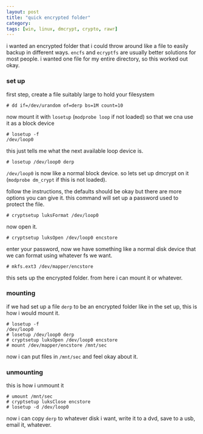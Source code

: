 ```yaml
---
layout: post
title: "quick encrypted folder"
category: 
tags: [win, linux, dmcrypt, crypto, rawr]
---
```


i wanted an encrypted folder that i could throw around like a file to
easily backup in different ways. `encfs` and `ecryptfs` are usually
better solutions for most people. i wanted one file for my entire
directory, so this worked out okay.

### set up

first step, create a file suitably large to hold your filesystem

    # dd if=/dev/urandom of=derp bs=1M count=10

now mount it with `losetup` (`modprobe loop` if not loaded) so that we
cna use it as a block device

    # losetup -f
    /dev/loop0

this just tells me what the next available loop device is.

    # losetup /dev/loop0 derp 

`/dev/loop0` is now like a normal block device. so lets set up
dmcrypt on it (`modprobe dm_crypt` if this is not loaded).

follow the instructions, the defaults should be okay but there are
more options you can give it. this command will set up a password used
to protect the file.

    # cryptsetup luksFormat /dev/loop0

now open it.

    # cryptsetup luksOpen /dev/loop0 encstore

enter your password, now we have something like a normal disk device
that we can format using whatever fs we want.

    # mkfs.ext3 /dev/mapper/encstore

this sets up the encrypted folder. from here i can mount it or
whatever.

### mounting

if we had set up a file `derp` to be an encrypted folder like in the
set up, this is how i would mount it.

    # losetup -f
    /dev/loop0
    # losetup /dev/loop0 derp
    # cryptsetup luksOpen /dev/loop0 encstore
    # mount /dev/mapper/encstore /mnt/sec

now i can put files in `/mnt/sec` and feel okay about it.

### unmounting

this is how i unmount it

    # umount /mnt/sec
    # cryptsetup luksClose encstore
    # losetup -d /dev/loop0

now i can copy `derp` to whatever disk i want, write it to a dvd, save
to a usb, email it, whatever.

